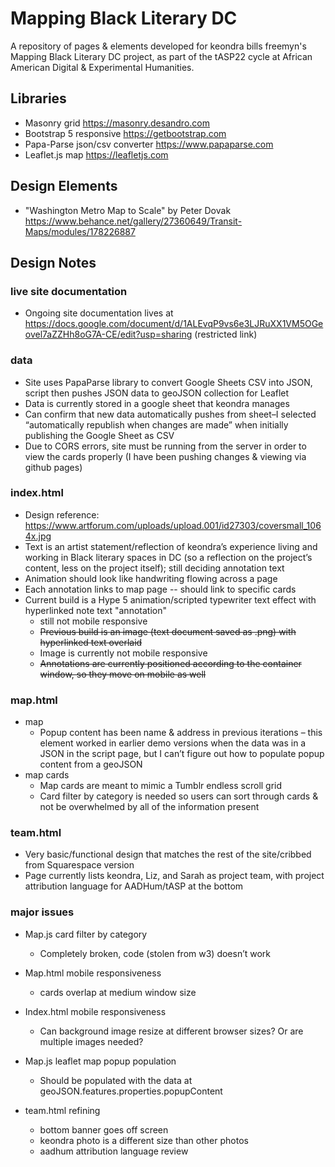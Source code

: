 # Mapping Black Literary DC
A repository of pages & elements developed for keondra bills freemyn's Mapping Black Literary DC project, as part of the tASP22 cycle at African American Digital & Experimental Humanities.

## Libraries
* Masonry grid https://masonry.desandro.com
* Bootstrap 5 responsive https://getbootstrap.com
* Papa-Parse json/csv converter https://www.papaparse.com
* Leaflet.js map https://leafletjs.com

## Design Elements
* "Washington Metro Map to Scale" by Peter Dovak https://www.behance.net/gallery/27360649/Transit-Maps/modules/178226887

## Design Notes

### live site documentation
* Ongoing site documentation lives at https://docs.google.com/document/d/1ALEvqP9vs6e3LJRuXX1VM5OGeovel7aZZHh8oG7A-CE/edit?usp=sharing (restricted link)

### data
* Site uses PapaParse library to convert Google Sheets CSV into JSON, script then pushes JSON data to geoJSON collection for Leaflet
* Data is currently stored in a google sheet that keondra manages
* Can confirm that new data automatically pushes from sheet–I selected “automatically republish when changes are made” when initially publishing the Google Sheet as CSV
* Due to CORS errors, site must be running from the server in order to view the cards properly (I have been pushing changes & viewing via github pages)

### index.html
* Design reference: https://www.artforum.com/uploads/upload.001/id27303/coversmall_1064x.jpg
* Text is an artist statement/reflection of keondra’s experience living and working in Black literary spaces in DC (so a reflection on the project’s content, less on the project itself); still deciding annotation text
* Animation should look like handwriting flowing across a page
* Each annotation links to map page -- should link to specific cards
* Current build is a Hype 5 animation/scripted typewriter text effect with hyperlinked note text "annotation"
  * still not mobile responsive
  * ~~Previous build is an image (text document saved as .png) with hyperlinked text overlaid~~
   * Image is currently not mobile responsive
   * ~~Annotations are currently positioned according to the container window, so they move on mobile as well~~ 

### map.html
* map
  * Popup content has been name & address in previous iterations – this element worked in earlier demo versions when the data was in a JSON in the script page, but I can’t figure out how to populate popup content from a geoJSON
* map cards
  * Map cards are meant to mimic a Tumblr endless scroll grid
  * Card filter by category is needed so users can sort through cards & not be overwhelmed by all of the information present

### team.html
* Very basic/functional design that matches the rest of the site/cribbed from Squarespace version
* Page currently lists keondra, Liz, and Sarah as project team, with project attribution language for AADHum/tASP at the bottom

### major issues
* Map.js card filter by category 
  * Completely broken, code (stolen from w3) doesn’t work
* Map.html mobile responsiveness
  * cards overlap at medium window size
* Index.html mobile responsiveness
  * Can background image resize at different browser sizes? Or are multiple images needed?

* Map.js leaflet map popup population
  * Should be populated with the data at geoJSON.features.properties.popupContent
* team.html refining
  * bottom banner goes off screen
  * keondra photo is a different size than other photos
  * aadhum attribution language review  
